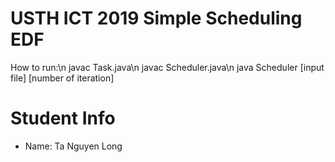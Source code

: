 USTH ICT 2019 Simple Scheduling EDF
=====================================
How to run:\n
javac Task.java\n
javac Scheduler.java\n
java Scheduler [input file] [number of iteration]

Student Info
=======================

* Name: Ta Nguyen Long
